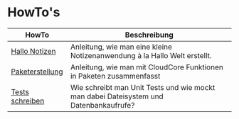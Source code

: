 # HowTo's

|HowTo|Beschreibung|
|---|---|
|[Hallo Notizen](howtos/HELLONOTES.md)|Anleitung, wie man eine kleine Notizenanwendung à la Hallo Welt erstellt.|
|[Paketerstellung](howtos/PAKETERSTELLUNG.md)|Anleitung, wie man mit CloudCore Funktionen in Paketen zusammenfasst|
|[Tests schreiben](howtos/TESTSSCHREIBEN.md)|Wie schreibt man Unit Tests und wie mockt man dabei Dateisystem und Datenbankaufrufe?|